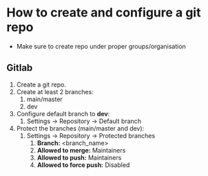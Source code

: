 # How to create and configure a git repo

- Make sure to create repo under proper groups/organisation

## Gitlab

1. Create a git repo.
1. Create at least 2 branches:
    1. main/master
    1. dev
1. Configure default branch to **dev**:
    1. Settings -> Repository -> Default branch
1. Protect the branches (main/master and dev):
    1. Settings -> Repository -> Protected branches
        1. **Branch:** <branch_name>
        1. **Allowed to merge:** Maintainers
        1. **Allowed to push:** Maintainers
        1. **Allowed to force push:** Disabled


